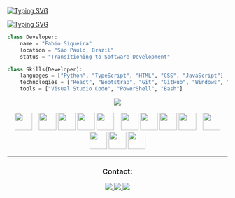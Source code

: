 <a href="https://git.io/typing-svg"><img src="https://readme-typing-svg.herokuapp.com?font=Rowdies&weight=500&size=30&pause=0&color=FFFFFF&background=FFFFFF00&center=true&vCenter=true&width=950&height=60&lines=Fabio+Siqueira" alt="Typing SVG" /></a> <br>

<a href="https://git.io/typing-svg"><img src="https://readme-typing-svg.herokuapp.com?font=Rowdies&weight=500&size=30&pause=0&color=4286FF&background=FFFFFF00&center=true&vCenter=true&width=950&height=60&lines=Software+Developer" alt="Typing SVG" /></a> <br>


```python
class Developer:
    name = "Fabio Siqueira"
    location = "São Paulo, Brazil"
    status = "Transitioning to Software Development"

class Skills(Developer):
    languages = ["Python", "TypeScript", "HTML", "CSS", "JavaScript"]
    technologies = ["React", "Bootstrap", "Git", "GitHub", "Windows", "Linux"]
    tools = ["Visual Studio Code", "PowerShell", "Bash"]
```

<div align="center">
  <img src="https://github-readme-stats.vercel.app/api/top-langs/?username=fabio-s1&layout=donut&theme=dracula">
</div>

<br>

<div align="center">
  <img src="https://cdn.jsdelivr.net/gh/devicons/devicon/icons/python/python-original.svg" width="40" height="40"/>
  &nbsp;&nbsp;
  <img src="https://cdn.jsdelivr.net/gh/devicons/devicon/icons/html5/html5-original.svg" width="40" height="40"/>
  <img src="https://cdn.jsdelivr.net/gh/devicons/devicon/icons/css3/css3-original.svg" width="40" height="40"/>
  <img src="https://cdn.jsdelivr.net/gh/devicons/devicon/icons/javascript/javascript-original.svg" width="40" height="40"/>
  <img src="https://cdn.jsdelivr.net/gh/devicons/devicon/icons/typescript/typescript-original.svg" width="40" height="40"/>
  &nbsp;&nbsp;
  <img src="https://cdn.jsdelivr.net/gh/devicons/devicon/icons/react/react-original.svg" width="40" height="40"/>
  <img src="https://cdn.jsdelivr.net/gh/devicons/devicon/icons/bootstrap/bootstrap-original.svg" width="40" height="40"/>
  <img src="https://cdn.jsdelivr.net/gh/devicons/devicon/icons/powershell/powershell-original.svg" width="40" height="40"/>
  <img src="https://cdn.jsdelivr.net/gh/devicons/devicon/icons/bash/bash-original.svg" width="40" height="40"/>
  &nbsp;&nbsp;
  <img src="https://cdn.jsdelivr.net/gh/devicons/devicon/icons/git/git-original.svg" width="40" height="40"/>
  <img src="https://cdn.jsdelivr.net/gh/devicons/devicon/icons/github/github-original.svg" width="40" height="40"/>
  <img src="https://cdn.jsdelivr.net/gh/devicons/devicon/icons/linux/linux-original.svg" width="40" height="40"/>
  <img src="https://cdn.jsdelivr.net/gh/devicons/devicon/icons/windows11/windows11-original.svg" width="40" height="40"/>
</div>

<hr>

<div align="center">
  <h3>Contact:</h3>
  <a href="mailto:contact@fabios1.com">
  <img src="https://img.shields.io/badge/Email-6D4AFF?style=for-the-badge&logo=protonmail&logoColor=white" />
</a>
  <a href="https://www.linkedin.com/in/fabio-s1/" target="_blank">
    <img src="https://img.shields.io/badge/LinkedIn-0A66C2?style=for-the-badge&logo=linkedin&logoColor=white" />
  </a>
  <a href="https://fabios1.com" target="_blank">
    <img src="https://img.shields.io/badge/Portfolio-121212?style=for-the-badge&logo=github&logoColor=white" />
  </a>
</div>
